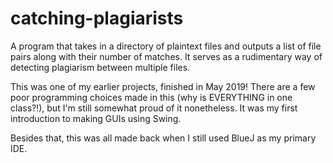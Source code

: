 # catching-plagiarists
A program that takes in a directory of plaintext files and outputs a list of file pairs along with their number of matches. It serves as a rudimentary way of detecting plagiarism between multiple files.

This was one of my earlier projects, finished in May 2019! There are a few poor programming choices made in this (why is EVERYTHING in one class?!), but I'm still somewhat proud of it nonetheless. It was my first introduction to making GUIs using Swing.

Besides that, this was all made back when I still used BlueJ as my primary IDE.
